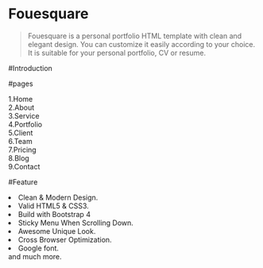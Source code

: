 # Fouesquare

>Fouesquare is a personal portfolio HTML template with clean and elegant design. You can customize it easily according to your choice. It is suitable for your personal portfolio, CV or resume.

#Introduction

#pages

1.Home<br>
2.About<br>
3.Service<br>
4.Portfolio<br>
5.Client<br>
6.Team<br>
7.Pricing<br>
8.Blog<br>
9.Contact<br>


#Feature

<li>Clean & Modern Design.</li>
<li>Valid HTML5 & CSS3.</li>
<li>Build with Bootstrap 4</li>
<li>Sticky Menu When Scrolling Down.</li>
<li>Awesome Unique Look.</li>
<li>Cross Browser Optimization.</li>
<li>Google font.</li>
and much more.
